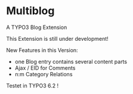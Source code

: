 Multiblog
================

A TYPO3 Blog Extension

This Extension is still under development!

New Features in this Version:
- one Blog entry contains several content parts
- Ajax / EID for Comments
- n:m Category Relations

Testet in TYPO3 6.2 !
